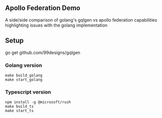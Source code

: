 ## Apollo Federation Demo

A side/side comparison of golang's gqlgen vs apollo federation capabilities highlighting issues with the golang implementation

## Setup

go get github.com/99designs/gqlgen

### Golang version

```
make build_golang
make start_golang
```

### Typescript version

```
npm install -g @microsoft/rush
make build_ts
make start_ts
```

